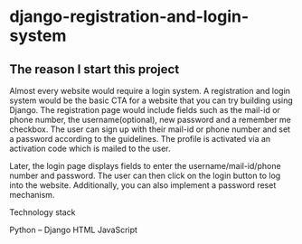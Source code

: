 # django-registration-and-login-system
## The reason I start this project
Almost every website would require a login system. A registration and login system would be the basic CTA for a website that you can try building using Django. The registration page would include fields such as the mail-id or phone number, the username(optional), new password and a remember me checkbox. The user can sign up with their mail-id or phone number and set a password according to the guidelines. The profile is activated via an activation code which is mailed to the user.

Later, the login page displays fields to enter the username/mail-id/phone number and password. The user can then click on the login button to log into the website.
Additionally, you can also implement a password reset mechanism.

Technology stack

Python – Django
HTML
JavaScript